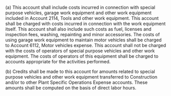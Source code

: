 (a) This account shall include costs incurred in connection with special purpose vehicles, garage work equipment and other work equipment included in Account 2114, Tools and other work equipment. This account shall be charged with costs incurred in connection with the work equipment itself. This account shall also include such costs as fuel, licenses and inspection fees, washing, repainting and minor accessories. The costs of using garage work equipment to maintain motor vehicles shall be charged to Account 6112, Motor vehicles expense. This account shall not be charged with the costs of operators of special purpose vehicles and other work equipment. The costs of operators of this equipment shall be charged to accounts appropriate for the activities performed.

(b) Credits shall be made to this account for amounts related to special purpose vehicles and other work equipment transferred to Construction and/or to other Plant Specific Operations Expense accounts. These amounts shall be computed on the basis of direct labor hours.

